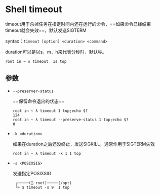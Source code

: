 # Shell timeout

timeout用于杀掉任务在指定时间内还在运行的命令，==如果命令已经结束timeout就会失效==，默认发送SIGTERM

syntax：`timeout [option] <duration> <command>`

duration可以是以s，m，h来代表分秒时，默认秒。

```
root in ~ λ timeout  1s top
```

## 参数

- `--preserver-status`

  ==保留命令退出的状态==

  ```
  root in ~ λ timeout 1 top;echo $?
  124
  root in ~ λ timeout --preserve-status 1 top;echo $?
  0
  ```

- `-k <duration>`

  如果在duration之后还没终止，发送SIGKILL，通常作用于SIGTERM失效

  ```
  root in ~ λ timeout -k 1 1 top
  ```

- `-s <POSIXSIG>`

  发送指定POSIXSIG

  ```
   ┌─────( root)─────(/opt) 
   └> $ timeout -s 9  1 top
  ```

  